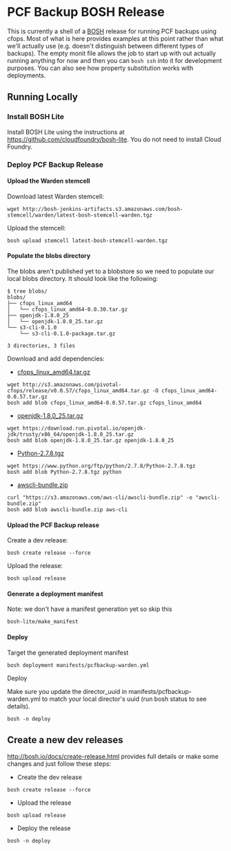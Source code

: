 # PCF Backup BOSH Release

This is currently a shell of a [BOSH](http://bosh.io) release for running
PCF backups using cfops. Most of what is here provides examples at this
point rather than what we'll actually use (e.g. doesn't distinguish between
different types of backups). The empty monit file allows the job to start up
with out actually running anything for now and then you can ```bosh ssh```
into it for development purposes. You can also see how property substitution
works with deployments.  

## Running Locally

### Install BOSH Lite

Install BOSH Lite using the instructions at
https://github.com/cloudfoundry/bosh-lite. You do not need to install Cloud
Foundry.  

### Deploy PCF Backup Release

#### Upload the Warden stemcell

Download latest Warden stemcell:

 ```
 wget http://bosh-jenkins-artifacts.s3.amazonaws.com/bosh-stemcell/warden/latest-bosh-stemcell-warden.tgz
 ```

 Upload the stemcell:

 ```
 bosh upload stemcell latest-bosh-stemcell-warden.tgz
 ```

#### Populate the blobs directory

The blobs aren't published yet to a blobstore so we need to populate our
local blobs directory. It should look like the following:  

```
$ tree blobs/
blobs/
├── cfops_linux_amd64
│   └── cfops_linux_amd64-0.0.30.tar.gz
├── openjdk-1.8.0_25
│   └── openjdk-1.8.0_25.tar.gz
└── s3-cli-0.1.0
    └── s3-cli-0.1.0-package.tar.gz

3 directories, 3 files
```

Download and add dependencies:
* [cfops_linux_amd64.tar.gz](http://s3.amazonaws.com/pivotal-cfops/release/v0.0.57/cfops_linux_amd64.tar.gz)
```
wget http://s3.amazonaws.com/pivotal-cfops/release/v0.0.57/cfops_linux_amd64.tar.gz -O cfops_linux_amd64-0.0.57.tar.gz
bosh add blob cfops_linux_amd64-0.0.57.tar.gz cfops_linux_amd64
```
* [openjdk-1.8.0_25.tar.gz](https://download.run.pivotal.io/openjdk-jdk/trusty/x86_64/openjdk-1.8.0_25.tar.gz)
```
wget https://download.run.pivotal.io/openjdk-jdk/trusty/x86_64/openjdk-1.8.0_25.tar.gz
bosh add blob openjdk-1.8.0_25.tar.gz openjdk-1.8.0_25
```
* [Python-2.7.8.tgz](https://www.python.org/ftp/python/2.7.8/Python-2.7.8.tgz)
```
wget https://www.python.org/ftp/python/2.7.8/Python-2.7.8.tgz
bosh add blob Python-2.7.8.tgz python
```
* [awscli-bundle.zip](https://s3.amazonaws.com/aws-cli/awscli-bundle.zip)
```
curl "https://s3.amazonaws.com/aws-cli/awscli-bundle.zip" -o "awscli-bundle.zip"
bosh add blob awscli-bundle.zip aws-cli
```

#### Upload the PCF Backup release

Create a dev release:

```
bosh create release --force
```

Upload the release:

```
bosh upload release
```

#### Generate a deployment manifest

Note: we don't have a manifest generation yet so skip this

```
bosh-lite/make_manifest
```

#### Deploy

Target the generated deployment manifest

```
bosh deployment manifests/pcfbackup-warden.yml
```

Deploy

Make sure you update the director_uuid in manifests/pcfbackup-warden.yml to
match your local director's uuid (run bosh status to see details).  

```
bosh -n deploy
```

## Create a new dev releases

http://bosh.io/docs/create-release.html provides full details or make some
changes and just follow these steps:  

* Create the dev release

```
bosh create release --force
```

* Upload the release

```
bosh upload release
```

* Deploy the release

```
bosh -n deploy
```
